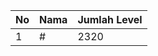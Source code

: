 | No | Nama            | Jumlah Level |
|----|-----------------|--------------|
| 1  | #    |    2320        |
